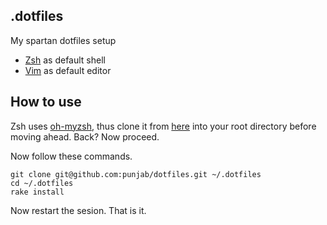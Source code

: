 ## .dotfiles

My spartan dotfiles setup

- [Zsh](http://www.zsh.org) as default shell
- [Vim](http://www.vim.org) as default editor

## How to use

Zsh uses [oh-myzsh](https://github.com/robbyrussell/oh-my-zsh), thus clone it from [here](https://github.com/robbyrussell/oh-my-zsh) into your root directory before moving ahead. Back? Now proceed.

Now follow these commands.

```
git clone git@github.com:punjab/dotfiles.git ~/.dotfiles
cd ~/.dotfiles
rake install
```

Now restart the sesion. That is it.
